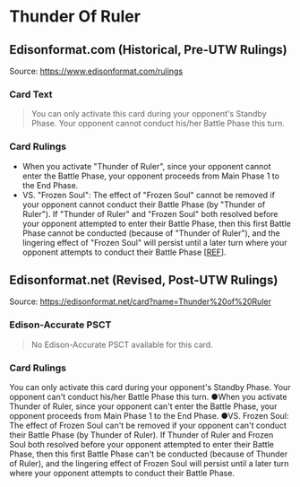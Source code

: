 # Thunder Of Ruler

## Edisonformat.com (Historical, Pre-UTW Rulings)

Source: https://www.edisonformat.com/rulings

### Card Text

> You can only activate this card during your opponent's Standby Phase. Your opponent cannot conduct his/her Battle Phase this turn.

### Card Rulings

*   When you activate "Thunder of Ruler", since your opponent cannot enter the Battle Phase, your opponent proceeds from Main Phase 1 to the End Phase.
*   VS. "Frozen Soul": The effect of "Frozen Soul" cannot be removed if your opponent cannot conduct their Battle Phase (by "Thunder of Ruler"). If "Thunder of Ruler" and "Frozen Soul" both resolved before your opponent attempted to enter their Battle Phase, then this first Battle Phase cannot be conducted (because of "Thunder of Ruler"), and the lingering effect of "Frozen Soul" will persist until a later turn where your opponent attempts to conduct their Battle Phase \[[REF](http://duelistgroundz.com/index.php?/topic/144344-frozen-soul-and-thunder-of-ruler/)\].

## Edisonformat.net (Revised, Post-UTW Rulings)

Source: https://edisonformat.net/card?name=Thunder%20of%20Ruler

### Edison-Accurate PSCT

> No Edison-Accurate PSCT available for this card.

### Card Rulings

You can only activate this card during your opponent's Standby Phase. Your opponent can't conduct his/her Battle Phase this turn.
●When you activate Thunder of Ruler, since your opponent can't enter the Battle Phase, your opponent proceeds from Main Phase 1 to the End Phase.
●VS. Frozen Soul: The effect of Frozen Soul can't be removed if your opponent can't conduct their Battle Phase (by Thunder of Ruler). If Thunder of Ruler and Frozen Soul both resolved before your opponent attempted to enter their Battle Phase, then this first Battle Phase can't be conducted (because of Thunder of Ruler), and the lingering effect of Frozen Soul will persist until a later turn  where your opponent attempts to conduct their Battle Phase.
            